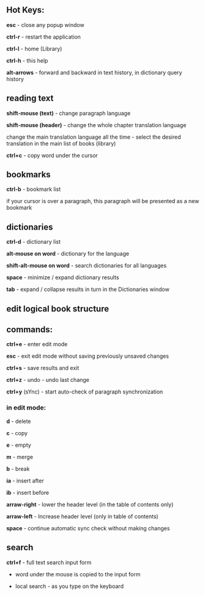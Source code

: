 ## Hot Keys:

**esc** - close any popup window

**ctrl-r** - restart the application

**ctrl-l** - home (Library)

**ctrl-h** - this help

**alt-arrows** - forward and backward in text history, in dictionary query history


## reading text

**shift-mouse (text)** - change paragraph language

**shift-mouse (header)** - change the whole chapter translation language

change the main translation language all the time - select the desired translation in the main list of books (library)

**ctrl+c** - copy word under the cursor

## bookmarks

**ctrl-b** - bookmark list

if your cursor is over a paragraph, this paragraph will be presented as a new bookmark

## dictionaries

**ctrl-d** - dictionary list

**alt-mouse on word** - dictionary for the language

**shift-alt-mouse on word** - search dictionaries for all languages

**space** - minimize / expand dictionary results

**tab** - expand / collapse results in turn in the Dictionaries window


## edit logical book structure

## commands:

**ctrl+e** - enter edit mode

**esc** - exit edit mode without saving previously unsaved changes

**ctrl+s** - save results and exit

**ctrl+z** - undo - undo last change

**ctrl+y** (sYnc) - start auto-check of paragraph synchronization

### in edit mode:

**d** - delete

**c** - copy

**e** - empty

**m** - merge

**b** - break

**ia** - insert after

**ib** - insert before

**arraw-right** - lower the header level (in the table of contents only)

**arraw-left** - Increase header level (only in table of contents)

**space** - continue automatic sync check without making changes

## search

**ctrl+f** - full text search input form

- word under the mouse is copied to the input form

- local search - as you type on the keyboard

&nbsp;

